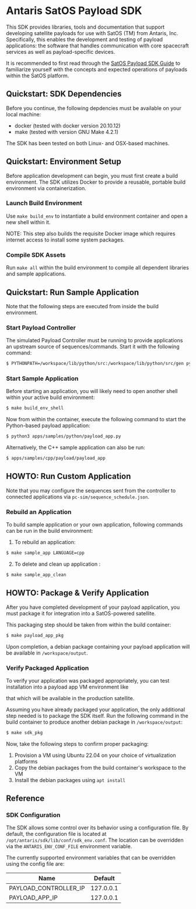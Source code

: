 # Antaris SatOS Payload SDK

This SDK provides libraries, tools and documentation that support developing satellite payloads for use with SatOS (TM) from Antaris, Inc.
Specifically, this enables the development and testing of payload applications: the software that handles communication with core spacecraft services as well as payload-specific devices.

It is recommended to first read through the [SatOS Payload SDK Guide](./docs/Antaris_SatOS_Payload_SDK_Guide.pdf) to familiarize yourself with the concepts and expected operations of payloads within the SatOS platform.

## Quickstart: SDK Dependencies

Before you continue, the following depdencies must be available on your local machine:

- docker (tested with docker version 20.10.12)
- make (tested with version GNU Make 4.2.1)

The SDK has been tested on both Linux- and OSX-based machines.

## Quickstart: Environment Setup

Before application development can begin, you must first create a build environment.
The SDK utilizes Docker to provide a reusable, portable build environment via containerization.

### Launch Build Environment

Use `make build_env` to instantiate a build environment container and open a new shell within it.

NOTE: This step also builds the requisite Docker image which requires internet access to install some system packages.

### Compile SDK Assets

Run `make all` within the build environment to compile all dependent libraries and sample applications.

## Quickstart: Run Sample Application

Note that the following steps are executed from inside the build environment.

### Start Payload Controller

The simulated Payload Controller must be running to provide applications an upstream source of sequences/commands.
Start it with the following command:

```bash
$ PYTHONPATH=/workspace/lib/python/src:/workspace/lib/python/src/gen python3 pc-sim/invoke_pc_sim.py
```

### Start Sample Application

Before starting an application, you will likely need to open another shell within your active build environment:

```bash
$ make build_env_shell
```

Now from within the container, execute the following command to start the Python-based payload application:

```bash
$ python3 apps/samples/python/payload_app.py
```

Alternatively, the C++ sample application can also be run:

```bash
$ apps/samples/cpp/payload/payload_app
```

## HOWTO: Run Custom Application

Note that you may configure the sequences sent from the controller to connected applications via `pc-sim/sequence_schedule.json`.

### Rebuild an Application

To build sample application or your own application, following commands can be run in the build environment:

1. To rebuild an application:

```bash
$ make sample_app LANGUAGE=cpp
```

2. To delete and clean up application :

```bash
$ make sample_app_clean
```

## HOWTO: Package & Verify Application

After you have completed development of your payload application, you must package it for
integration into a SatOS-powered satellite.

This packaging step should be taken from within the build container:

```bash
$ make payload_app_pkg
```

Upon completion, a debian package containing your payload application will be available in `/workspace/output`.

### Verify Packaged Application

To verify your application was packaged appropriately, you can test installation into a payload app VM environment like

that which will be available in the production satellite.

Assuming you have already packaged your application, the only additional step needed is to package the SDK itself.
Run the following command in the build container to produce another debian package in `/workspace/output`:

```bash
$ make sdk_pkg
```

Now, take the following steps to confirm proper packaging:
1. Provision a VM using Ubuntu 22.04 on your choice of virtualization platforms
2. Copy the debian packages from the build container's workspace to the VM
2. Install the debian packages using `apt install`

## Reference

### SDK Configuration

The SDK allows some control over its behavior using a configuration file.
By default, the configuration file is located at `/opt/antaris/sdk/lib/conf/sdk_env.conf`.
The location can be overridden via the `ANTARIS_ENV_CONF_FILE` environment variable.

The currently supported environment variables that can be overridden using the config file are:

| Name                  | Default |
|-----------------------|---------|
| PAYLOAD_CONTROLLER_IP | 127.0.0.1 |
| PAYLOAD_APP_IP        | 127.0.0.1 |
